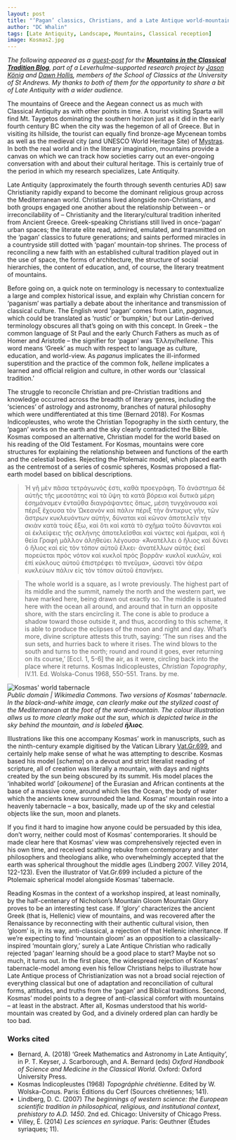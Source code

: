 ```yaml
---
layout: post
title: "‘Pagan’ classics, Christians, and a Late Antique world-mountain"
author: "DC Whalin"
tags: [Late Antiquity, Landscape, Mountains, Classical reception]
image: Kosmas2.jpg
---
```


*The following appeared as a [guest-post](https://mountains.wp.st-andrews.ac.uk/2020/03/26/pagan-classics-christians-and-a-late-antique-world-mountain/) for the [**Mountains in the Classical Tradition Blog**](http://mountains.wp.st-andrews.ac.uk/), part of a Leverhulme-supported research project by [Jason König](https://www.st-andrews.ac.uk/classics/people/jpk3/) and [Dawn Hollis](https://www.st-andrews.ac.uk/classics/people/dljw/), members of the School of Classics at the University of St Andrews. My thanks to both of them for the opportunity to share a bit of Late Antiquity with a wider audience.*

The mountains of Greece and the Aegean connect us as much with Classical Antiquity as with other points in time. A tourist visiting Sparta will find Mt. Taygetos dominating the southern horizon just as it did in the early fourth century BC when the city was the hegemon of all of Greece. But in visiting its hillside, the tourist can equally find bronze-age Mycenean tombs as well as the medieval city (and UNESCO World Heritage Site) of [Mystras](https://whc.unesco.org/en/list/511/). In both the real world and in the literary imagination, mountains provide a canvas on which we can track how societies carry out an ever-ongoing conversation with and about their cultural heritage. This is certainly true of the period in which my research specializes, Late Antiquity.

Late Antiquity (approximately the fourth through seventh centuries AD) saw Christianity rapidly expand to become the dominant religious group across the Mediterranean world. Christians lived alongside non-Christians, and both groups engaged one another about the relationship between – or irreconcilability of – Christianity and the literary/cultural tradition inherited from Ancient Greece. Greek-speaking Christians still lived in once-‘pagan’ urban spaces; the literate elite read, admired, emulated, and transmitted on the ‘pagan’ classics to future generations; and saints performed miracles in a countryside still dotted with ‘pagan’ mountain-top shrines. The process of reconciling a new faith with an established cultural tradition played out in the use of space, the forms of architecture, the structure of social hierarchies, the content of education, and, of course, the literary treatment of mountains.

Before going on, a quick note on terminology is necessary to contextualize a large and complex historical issue, and explain why Christian concern for ‘paganism’ was partially a debate about the inheritance and transmission of classical culture. The English word ‘pagan’ comes from Latin, *paganus*, which could be translated as ‘rustic’ or ‘bumpkin,’ but our Latin-derived terminology obscures all that’s going on with this concept. In Greek – the common language of St Paul and the early Church Fathers as much as of Homer and Aristotle – the signifier for ‘pagan’ was Ἕλλην/*hellene*. This word means ‘Greek’ as much with respect to language as culture, education, and world-view. As *paganus* implicates the ill-informed superstition and the practice of the common folk, *hellene* implicates a learned and official religion and culture, in other words our ‘classical tradition.’ 

The struggle to reconcile Christian and pre-Christian traditions and knowledge occurred across the breadth of literary genres, including the ‘sciences’ of astrology and astronomy, branches of natural philosophy which were undifferentiated at this time (Bernard 2018). For Kosmas Indicopleustes, who wrote the Christian Topography in the sixth century, the ‘pagan’ works on the earth and the sky clearly contradicted the Bible. Kosmas composed an alternative, Christian model for the world based on his reading of the Old Testament. For Kosmas, mountains were core structures for explaining the relationship between and functions of the earth and the celestial bodies. Rejecting the Ptolemaic model, which placed earth as the centremost of a series of cosmic spheres, Kosmas proposed a flat-earth model based on biblical descriptions.

>Ἡ γῆ μὲν πᾶσα τετράγωνός ἐστι, καθὰ προεγράφη. Τὸ ἀνάστημα δὲ αὐτῆς τῆς μεσοτάτης καὶ τὰ ὕψη τὰ κατὰ βόρεια καὶ δυτικὰ μέρη ἐσημάναμεν ἐνταῦθα διαγράψαντες ὅπως, μέση τυγχάνουσα καὶ πέριξ ἔχουσα τὸν Ὠκεανὸν καὶ πάλιν πέριξ τὴν ἄντικρυς γῆν, τῶν ἄστρων κυκλευόντων αὐτήν, δύναται καὶ κῶνον ἀποτελεῖν τὴν σκιὰν κατὰ τοὺς ἔξω, καὶ ὅτι καὶ κατὰ τὸ σχῆμα τοῦτο δύνανται καὶ αἱ ἐκλείψεις τῆς σελήνης ἀποτελεῖσθαι καὶ νύκτες καὶ ἡμέραι, καὶ ἡ θεία Γραφὴ μᾶλλον ἀληθεύει λέγουσα· «Ἀνατέλλει ὁ ἥλιος καὶ δύνει ὁ ἥλιος καὶ εἰς τὸν τόπον αὐτοῦ ἕλκει· ἀνατέλλων αὐτὸς ἐκεῖ πορεύεται πρὸς νότον καὶ κυκλοῖ πρὸς βορρᾶν· κυκλοῖ κυκλῶν, καὶ ἐπὶ κύκλους αὐτοῦ ἐπιστρέφει τὸ πνεῦμα», ὡσανεὶ τὸν ἀέρα κυκλεύων πάλιν εἰς τὸν τόπον αὐτοῦ ἐπανήκει.

>The whole world is a square, as I wrote previously. The highest part of its middle and the summit, namely the north and the western part, we have marked here, being drawn out exactly so. The middle is situated here with the ocean all around, and around that in turn an opposite shore, with the stars encircling it. The cone is able to produce a shadow toward those outside it, and thus, according to this scheme, it is able to produce the eclipses of the moon and night and day. What’s more, divine scripture attests this truth, saying: ‘The sun rises and the sun sets, and hurries back to where it rises. The wind blows to the south and turns to the north; round and round it goes, ever returning on its course,’ [Eccl. 1, 5-6] the air, as it were, circling back into the place where it returns. Kosmas Indicopleustes, *Christian Topography*, IV.11. Ed. Wolska-Conus 1968, 550-551. Trans. by me.

![Kosmas' world tabernacle](http://douglaswhalin.github.io/assets/img/Kosmas3.png) </br>
*Public domain | Wikimedia Commons. Two versions of Kosmas' tabernacle. In the black-and-white image, can clearly make out the stylized coast of the Mediterranean at the foot of the word-mountain. The colour illustration allws us to more clearly make out the sun, which is depicted twice in the sky behind the mountain, and is labeled **ἥλιος**.*

Illustrations like this one accompany Kosmas’ work in manuscripts, such as the ninth-century example digitised by the Vatican Library [Vat.Gr.699](https://digi.vatlib.it/view/MSS_Vat.gr.699), and certainly help make sense of what he was attempting to describe. Kosmas based his model [*schema*] on a devout and strict literalist reading of scripture, all of creation was literally a mountain, with days and nights created by the sun being obscured by its summit. His model places the ‘inhabited world’ [*oikoumene*] of the Eurasian and African continents at the base of a massive cone, around which lies the Ocean, the body of water which the ancients knew surrounded the land. Kosmas’ mountain rose into a heavenly tabernacle – a box, basically, made up of the sky and celestial objects like the sun, moon and planets. 

If you find it hard to imagine how anyone could be persuaded by this idea, don’t worry, neither could most of Kosmas’ contemporaries. It should be made clear here that Kosmas’ view was comprehensively rejected even in his own time, and received scathing rebuke from contemporary and later philosophers and theologians alike, who overwhelmingly accepted that the earth was spherical throughout the middle ages (Lindberg 2007. Villey 2014, 122-123). Even the illustrator of Vat.Gr.699 included a picture of the Ptolemaic spherical model alongside Kosmas’ tabernacle.

Reading Kosmas in the context of a workshop inspired, at least nominally, by the half-centenary of Nicholson’s Mountain Gloom Mountain Glory proves to be an interesting test case. If ‘glory’ characterizes the ancient Greek (that is, Hellenic) view of mountains, and was recovered after the Renaissance by reconnecting with their authentic cultural vision, then ‘gloom’ is, in its way, anti-classical, a rejection of that Hellenic inheritance. If we’re expecting to find ‘mountain gloom’ as an opposition to a classically-inspired ‘mountain glory,’ surely a Late Antique Christian who radically rejected ‘pagan’ learning should be a good place to start? Maybe not so much, it turns out. In the first place, the widespread rejection of Kosmas’ tabernacle-model among even his fellow Christians helps to illustrate how Late Antique process of Christianization was not a broad social rejection of everything classical but one of adaptation and reconciliation of cultural forms, attitudes, and truths from the ‘pagan’ and Biblical traditions. Second, Kosmas’ model points to a degree of anti-classical comfort with mountains – at least in the abstract. After all, Kosmas understood that his world-mountain was created by God, and a divinely ordered plan can hardly be too bad. 

### Works cited
- Bernard, A. (2018) ‘Greek Mathematics and Astronomy in Late Antiquity’, in P. T. Keyser, J. Scarborough, and A. Bernard (eds) *Oxford Handbook of Science and Medicine in the Classical World*. Oxford: Oxford University Press.
- Kosmas Indicopleustes (1968) *Topográphie chrétienne*. Edited by W. Wolska-Conus. Paris: Éditions du Cerf (Sources chrétiennes; 141).
- Lindberg, D. C. (2007) *The beginnings of western science: the European scientific tradition in philosophical, religious, and institutional context, prehistory to A.D. 1450*. 2nd ed. Chicago: University of Chicago Press.
- Villey, É. (2014) *Les sciences en syriaque*. Paris: Geuthner (Études syriaques; 11).

